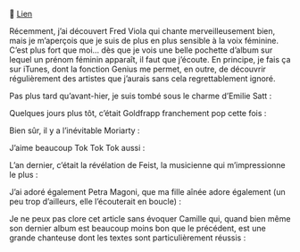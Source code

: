 🔗 [Lien](https://www.ralentirtravaux.com/le_blog/les-chanteuses/)

Récemment, j’ai découvert Fred Viola qui chante merveilleusement bien, mais je m’aperçois que je suis de plus en plus sensible à la voix féminine. C’est plus fort que moi… dès que je vois une belle pochette d’album sur lequel un prénom féminin apparaît, il faut que j’écoute. En principe, je fais ça sur iTunes, dont la fonction Genius me permet, en outre, de découvrir régulièrement des artistes que j’aurais sans cela regrettablement ignoré.

Pas plus tard qu’avant-hier, je suis tombé sous le charme d’Emilie Satt :

Quelques jours plus tôt, c’était Goldfrapp franchement pop cette fois :

Bien sûr, il y a l’inévitable Moriarty :

J’aime beaucoup Tok Tok Tok aussi :

L’an dernier, c’était la révélation de Feist, la musicienne qui m’impressionne le plus :

J’ai adoré également Petra Magoni, que ma fille aînée adore également (un peu trop d’ailleurs, elle l’écouterait en boucle) :

Je ne peux pas clore cet article sans évoquer Camille qui, quand bien même son dernier album est beaucoup moins bon que le précédent, est une grande chanteuse dont les textes sont particulièrement réussis :